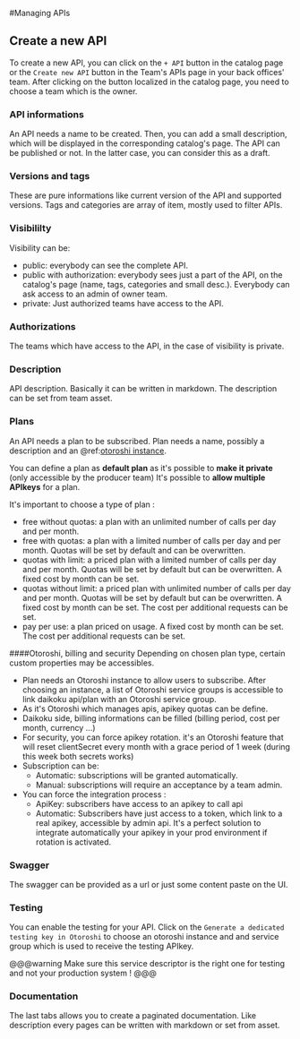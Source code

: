#Managing APIs

## Create a new API
To create a new API, you can click on the `+ API` button in the catalog page or the `Create new API` button in the Team's APIs page in your back offices' team.
After clicking on the button localized in the catalog page, you need to choose a team which is the owner.

### API informations
An API needs a name to be created.
Then, you can add a small description, which will be displayed in the corresponding catalog's page.
The API can be published or not. In the latter case, you can consider this as a draft.

### Versions and tags
These are pure informations like current version of the API and supported versions.
Tags and categories are array of item, mostly used to filter APIs.

### Visibililty
Visibility can be:

* public: everybody can see the complete API.
* public with authorization: everybody sees just a part of the API, on the catalog's page (name, tags, categories and small desc.). Everybody can ask access to an admin of owner team.
* private: Just authorized teams have access to the API.

### Authorizations
The teams which have access to the API, in the case of visibility is private.

### Description
API description. Basically it can be written in markdown.
The description can be set from team asset.

### Plans
An API needs a plan to be subscribed.
Plan needs a name, possibly a description and an @ref:[otoroshi instance](../tenantusage/1-otoroshi.md).

You can define a plan as **default plan** as it's possible to **make it private** (only accessible by the producer team)
It's possible to **allow multiple APIkeys** for a plan.

It's important to choose a type of plan :

* free without quotas: a plan with an unlimited number of calls per day and per month.
* free with quotas: a plan with a limited number of calls per day and per month. Quotas will be set by default and can be overwritten.
* quotas with limit: a priced plan with a limited number of calls per day and per month. Quotas will be set by default but can be overwritten. A fixed cost by month can be set. 
* quotas without limit: a priced plan with unlimited number of calls per day and per month. Quotas will be set by default but can be overwritten. A fixed cost by month can be set. The cost per additional requests can be set.
* pay per use: a plan priced on usage. A fixed cost by month can be set. The cost per additional requests can be set.

####Otoroshi, billing and security
Depending on chosen plan type, certain custom properties may be accessibles.

- Plan needs an Otoroshi instance to allow users to subscribe. After choosing an instance, a list of Otoroshi service groups is accessible to link daikoku api/plan with an Otoroshi service group.
- As it's Otoroshi which manages apis, apikey quotas can be define.
- Daikoku side, billing informations can be filled (billing period, cost per month, currency ...)
- For security, you can force apikey rotation. it's an Otoroshi feature that will reset clientSecret every month with a grace period of 1 week (during this week both secrets works)
- Subscription can be: 
  * Automatic: subscriptions will be granted automatically.
  * Manual: subscriptions will require an acceptance by a team admin.
- You can force the integration process :
  * ApiKey: subscribers have access to an apikey to call api
  * Automatic: Subscribers have just access to a token, which link to a real apikey,  accessible by admin api. It's a perfect solution to integrate automatically your apikey in your prod environment if rotation is activated.

### Swagger
The swagger can be provided as a url or just some content paste on the UI.

### Testing
You can enable the testing for your API.
Click on the `Generate a dedicated testing key in Otoroshi` to choose an otoroshi instance and and service group which is used to receive the testing APIkey.

@@@warning
Make sure this service descriptor is the right one for testing and not your production system !
@@@

### Documentation
The last tabs allows you to create a paginated documentation. Like description every pages can be written with markdown or set from asset.